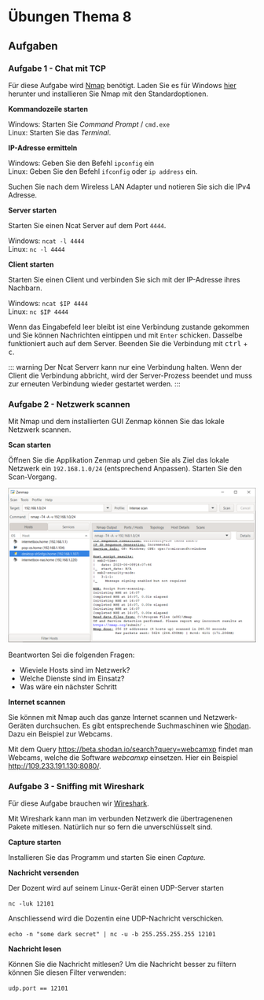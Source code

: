 # Übungen Thema 8

## Aufgaben

### Aufgabe 1 - Chat mit TCP

Für diese Aufgabe wird [Nmap](https://nmap.org) benötigt. Laden Sie es für Windows [hier](https://nmap.org/download.html#windows) herunter und installieren Sie Nmap mit den Standardoptionen.

**Kommandozeile starten**

Windows: Starten Sie *Command Prompt* / `cmd.exe`\
Linux: Starten Sie das *Terminal*.

**IP-Adresse ermitteln**

Windows: Geben Sie den Befehl `ipconfig` ein\
Linux: Geben Sie den Befehl `ifconfig` oder `ip address` ein.

Suchen Sie nach dem Wireless LAN Adapter und notieren Sie sich die IPv4 Adresse.

**Server starten**

Starten Sie einen Ncat Server auf dem Port `4444`.

Windows: `ncat -l 4444`\
Linux: `nc -l 4444`

**Client starten**

Starten Sie einen Client und verbinden Sie sich mit der IP-Adresse ihres Nachbarn.

Windows: `ncat $IP 4444`\
Linux: `nc $IP 4444`

Wenn das Eingabefeld leer bleibt ist eine Verbindung zustande gekommen und Sie  können Nachrichten eintippen und mit `Enter` schicken. Dasselbe funktioniert auch auf dem Server. Beenden Sie die Verbindung mit <kbd>ctrl</kbd> + <kbd>c</kbd>. 

::: warning
Der Ncat Serverr kann nur eine Verbindung halten. Wenn der Client die Verbindung abbricht, wird der Server-Prozess beendet und muss zur erneuten Verbindung wieder gestartet werden.
:::

### Aufgabe 2 - Netzwerk scannen

Mit Nmap und dem installierten GUI Zenmap können Sie das lokale Netzwerk scannen.

**Scan starten**

Öffnen Sie die Applikation Zenmap und geben Sie als Ziel das lokale Netzwerk ein `192.168.1.0/24` (entsprechend Anpassen). Starten Sie den Scan-Vorgang.

![Capture](zenmap-caputre.png)

Beantworten Sei die folgenden Fragen:

* Wieviele Hosts sind im Netzwerk?
* Welche Dienste sind im Einsatz?
* Was wäre ein nächster Schritt

**Internet scannen**

Sie können mit Nmap auch das ganze Internet scannen und Netzwerk-Geräten durchsuchen. Es gibt entsprechende Suchmaschinen wie [Shodan](https://beta.shodan.io). Dazu ein Beispiel zur Webcams.

Mit dem Query <https://beta.shodan.io/search?query=webcamxp> findet man Webcams, welche die Software *webcamxp* einsetzen. Hier ein Beispiel <http://109.233.191.130:8080/>.

### Aufgabe 3 - Sniffing mit Wireshark

Für diese Aufgabe brauchen wir [Wireshark](https://www.wireshark.org/download.html).

Mit Wireshark kann man im verbunden Netzwerk die übertragenenen Pakete mitlesen. Natürlich nur so fern die unverschlüsselt sind.

**Capture starten**

Installieren Sie das Programm und starten Sie einen *Capture.*

**Nachricht versenden**

Der Dozent wird auf seinem Linux-Gerät einen UDP-Server starten

`nc -luk 12101`

Anschliessend wird die Dozentin eine UDP-Nachricht verschicken.

`echo -n "some dark secret" | nc -u -b 255.255.255.255 12101`

**Nachricht lesen**

Können Sie die Nachricht mitlesen? Um die Nachricht besser zu filtern können Sie diesen Filter verwenden:

`udp.port == 12101`